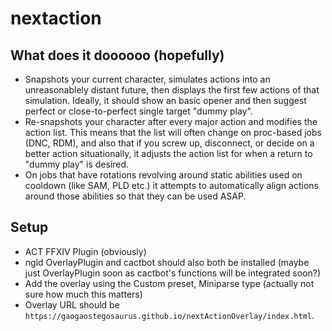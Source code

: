 # nextaction

## What does it doooooo (hopefully)

- Snapshots your current character, simulates actions into an unreasonablely distant future, then displays the first few actions of that simulation. Ideally, it should show an basic opener and then suggest perfect or close-to-perfect single target "dummy play".
- Re-snapshots your character after every major action and modifies the action list. This means that the list will often change on proc-based jobs (DNC, RDM), and also that if you screw up, disconnect, or decide on a better action situationally, it adjusts the action list for when a return to "dummy play" is desired.
- On jobs that have rotations revolving around static abilities used on cooldown (like SAM, PLD etc.) it attempts to automatically align actions around those abilities so that they can be used ASAP.

## Setup

- ACT FFXIV Plugin (obviously)
- ngld OverlayPlugin and cactbot should also both be installed (maybe just OverlayPlugin soon as cactbot's functions will be integrated soon?)
- Add the overlay using the Custom preset, Miniparse type (actually not sure how much this matters)
- Overlay URL should be `https://gaogaostegosaurus.github.io/nextActionOverlay/index.html`.
